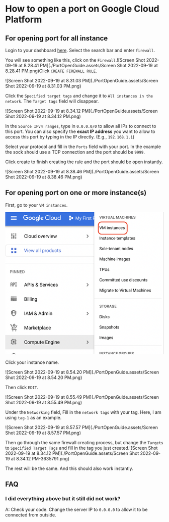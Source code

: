 # How to open a port on Google Cloud Platform

## For opening port for all instance

Login to your dashboard [here](https://console.cloud.google.com/). Select the search bar and enter `firewall`.

You will see something like this, click on the `Firewall`.![Screen Shot 2022-09-19 at 8.28.41 PM](./PortOpenGuide.assets/Screen Shot 2022-09-19 at 8.28.41 PM.png)Click `CREATE FIREWALL RULE`.

![Screen Shot 2022-09-19 at 8.31.03 PM](./PortOpenGuide.assets/Screen Shot 2022-09-19 at 8.31.03 PM.png)

Click the `Specified target tags` and change it to `All instances in the network`. The `Target tags` field will disappear. 

![Screen Shot 2022-09-19 at 8.34.12 PM](./PortOpenGuide.assets/Screen Shot 2022-09-19 at 8.34.12 PM.png)

In the `Source IPv4 ranges`, type in `0.0.0.0/0` to allow all IPs to connect to this port. You can also specify the **exact IP address** you want to allow to access this port by typing in the IP directly. (E.g., `192.168.1.1`)

Select your protocol and fill in the `Ports` field with your port. In the example the sock should use a TCP connection and the port should be `9999`.

Click create to finish creating the rule and the port should be open instantly.

![Screen Shot 2022-09-19 at 8.38.46 PM](./PortOpenGuide.assets/Screen Shot 2022-09-19 at 8.38.46 PM.png)

## For opening port on one or more instance(s)

First, go to your `VM instances`.

![image-20220919205239111](./PortOpenGuide.assets/image-20220919205239111.png)

Click your instance name.

![Screen Shot 2022-09-19 at 8.54.20 PM](./PortOpenGuide.assets/Screen Shot 2022-09-19 at 8.54.20 PM.png)

Then click `EDIT`.

![Screen Shot 2022-09-19 at 8.55.49 PM](./PortOpenGuide.assets/Screen Shot 2022-09-19 at 8.55.49 PM.png)

Under the `Networking` field, Fill in the `network tags` with your tag. Here, I am using `tag-1` as an example.

![Screen Shot 2022-09-19 at 8.57.57 PM](./PortOpenGuide.assets/Screen Shot 2022-09-19 at 8.57.57 PM.png)

Then go through the same firewall creating process, but change the `Targets` to `Specified Target Tags` and fill in the tag you just created.![Screen Shot 2022-09-19 at 8.34.12 PM](./PortOpenGuide.assets/Screen Shot 2022-09-19 at 8.34.12 PM-3635791.png)

The rest will be the same. And this should also work instantly.

## FAQ

### I did everything above but it still did not work?

A: Check your code. Change the server IP to `0.0.0.0` to allow it to be connected from outside.

